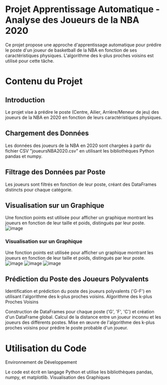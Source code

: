 # Projet Apprentissage Automatique - Analyse des Joueurs de la NBA 2020
Ce projet propose une approche d'apprentissage automatique pour prédire le poste d'un joueur de basketball de la NBA en fonction de ses caractéristiques physiques. L'algorithme des k-plus proches voisins est utilisé pour cette tâche.
# Contenu du Projet
## Introduction

Le projet vise à prédire le poste (Centre, Ailier, Arrière/Meneur de jeu) des joueurs de la NBA en 2020 en fonction de leurs caractéristiques physiques.
## Chargement des Données

Les données des joueurs de la NBA en 2020 sont chargées à partir du fichier CSV "joueursNBA2020.csv" en utilisant les bibliothèques Python pandas et numpy.
## Filtrage des Données par Poste

Les joueurs sont filtrés en fonction de leur poste, créant des DataFrames distincts pour chaque catégorie.
## Visualisation sur un Graphique

Une fonction points est utilisée pour afficher un graphique montrant les joueurs en fonction de leur taille et poids, distingués par leur poste.
![image](https://github.com/zakariaeyahya/Analyse_des_Joueurs_de_la_NBA-/assets/155691167/98078744-a251-46dd-a68b-9048b76a8198)
### Visualisation sur un Graphique
Une fonction points est utilisée pour afficher un graphique montrant les joueurs en fonction de leur taille et poids, distingués par leur poste.
![image](https://github.com/zakariaeyahya/Analyse_des_Joueurs_de_la_NBA-/assets/155691167/61eadfd1-b658-4996-a28b-94bf4dee027e)
![image](https://github.com/zakariaeyahya/Analyse_des_Joueurs_de_la_NBA-/assets/155691167/47b9bd72-45a9-4787-9aa0-ecb87c945e40)
![image](https://github.com/zakariaeyahya/Analyse_des_Joueurs_de_la_NBA-/assets/155691167/58776a1e-3eb6-4624-b384-ecf0c516fca7)

## Prédiction du Poste des Joueurs Polyvalents

Identification et prédiction du poste des joueurs polyvalents ('G-F') en utilisant l'algorithme des k-plus proches voisins.
Algorithme des k-plus Proches Voisins

Construction de DataFrames pour chaque poste ('G', 'F', 'C') et création d'un DataFrame global.
Calcul de la distance entre un joueur inconnu et les joueurs des différents postes.
Mise en œuvre de l'algorithme des k-plus proches voisins pour prédire le poste probable d'un joueur.
# Utilisation du Code
Environnement de Développement

Le code est écrit en langage Python et utilise les bibliothèques pandas, numpy, et matplotlib.
Visualisation des Graphiques

